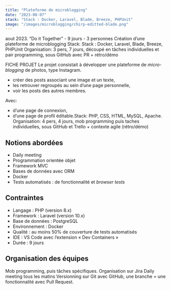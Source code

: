 ```yaml
---
title: "Plateforme de microblogging"
date: "2023-08-07"
stack: "Stack : Docker, Laravel, Blade, Breeze, PHPUnit"
image: "/images/microblogging/chirp-editted-blade.png"
---
```


aout 2023. “Do it Together” - 9 jours - 3 personnes
Création d’une plateforme de microblogging
Stack: Stack : Docker, Laravel, Blade, Breeze, PHPUnit
Organisation: 3 pers, 7 jours, découpé en tâches individuelles et pair programming, sous GitHub avec PR + rétro/démo

FICHE PROJET
Le projet consistait à développer une plateforme de *micro-blogging* de photos, type Instagram. 
- créer des posts associant une image et un texte,
- les retrouver regroupés au sein d’une page personnelle,
- voir les posts des autres membres.

Avec:
- d’une page de connexion,
- d’une page de profil éditable.Stack: PHP, CSS, HTML, MySQL, Apache.
Organisation: 4 pers, 4 jours, mob programming puis taches individuelles, sous GitHub et Trello + contexte agile (rétro/démo)

## **Notions abordées**
- Daily meeting
- Programmation orientée objet
- Framework MVC
- Bases de données avec ORM
- Docker
- Tests automatisés : de fonctionnalité et *browser tests*

## **Contraintes**
- Langage : PHP (version 8.x)
- Framework : Laravel (version 10.x)
- Base de données : PostgreSQL
- Environnement : Docker
- Qualité : au moins 50% de couverture de tests automatisés
- IDE : VS Code avec l’extension « Dev Containers »
- Durée : 9 jours

## **Organisation des équipes**

Mob programming, puis tâches spécifiques. Organisation sur Jira
Daily meeting tous les matins
Versionning sur Git avec GitHub, une branche = une fonctionnalité avec Pull Request.
